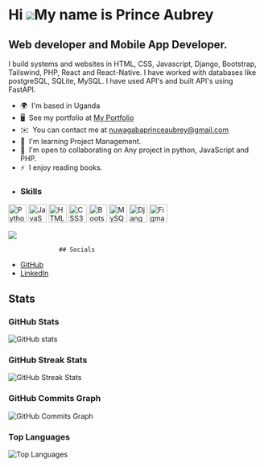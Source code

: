 Hi ![](https://user-images.githubusercontent.com/18350557/176309783-0785949b-9127-417c-8b55-ab5a4333674e.gif)My name is Prince Aubrey
=====================================================================================================================================

Web developer and Mobile App Developer.
------------------------------------------------------------

I build systems and websites in HTML, CSS, Javascript, Django, Bootstrap, Tailswind, PHP, React and React-Native. I have worked with databases like postgreSQL, SQLite, MySQL.
I have used API's and built API's using FastAPI. 

*   🌍  I'm based in Uganda
*   🖥️  See my portfolio at [My Portfolio](princeaubrey.me)
*   ✉️  You can contact me at [nuwagabaprinceaubrey@gmail.com](mailto:nuwagabaprinceaubrey@gmail.com)
*   🧠  I'm learning Project Management.
*   🤝  I'm open to collaborating on Any project in python, JavaScript and PHP.
*   ⚡  I enjoy reading books.
*   <h3>Skills</h3>

<p align="left">
  <a href="https://www.python.org/" target="_blank" rel="noreferrer"><img src="https://raw.githubusercontent.com/danielcranney/readme-generator/main/public/icons/skills/python-colored.svg" width="36" height="36" alt="Python" /></a>
<!--   <a href="https://www.php.net/" target="_blank" rel="noreferrer"><img src="https://raw.githubusercontent.com/danielcranney/readme-generator/main/public/icons/skills/php-colored.svg" width="36" height="36" alt="PHP" /></a> -->
  <a href="https://developer.mozilla.org/en-US/docs/Web/JavaScript" target="_blank" rel="noreferrer"><img src="https://raw.githubusercontent.com/danielcranney/readme-generator/main/public/icons/skills/javascript-colored.svg" width="36" height="36" alt="JavaScript" /></a>
  <a href="https://developer.mozilla.org/en-US/docs/Glossary/HTML5" target="_blank" rel="noreferrer"><img src="https://raw.githubusercontent.com/danielcranney/readme-generator/main/public/icons/skills/html5-colored.svg" width="36" height="36" alt="HTML5" /></a>
  <a href="https://www.w3.org/TR/CSS/#css" target="_blank" rel="noreferrer"><img src="https://raw.githubusercontent.com/danielcranney/readme-generator/main/public/icons/skills/css3-colored.svg" width="36" height="36" alt="CSS3" /></a>
  <a href="https://getbootstrap.com/" target="_blank" rel="noreferrer"><img src="https://raw.githubusercontent.com/danielcranney/readme-generator/main/public/icons/skills/bootstrap-colored.svg" width="36" height="36" alt="Bootstrap" /></a>
  <a href="https://www.mysql.com/" target="_blank" rel="noreferrer"><img src="https://raw.githubusercontent.com/danielcranney/readme-generator/main/public/icons/skills/mysql-colored.svg" width="36" height="36" alt="MySQL" /></a>
  <a href="https://www.djangoproject.com/" target="_blank" rel="noreferrer"><img src="https://raw.githubusercontent.com/danielcranney/readme-generator/main/public/icons/skills/django-colored.svg" width="36" height="36" alt="Django" /></a>
  <a href="https://www.figma.com/" target="_blank" rel="noreferrer"><img src="https://raw.githubusercontent.com/danielcranney/readme-generator/main/public/icons/skills/figma-colored.svg" width="36" height="36" alt="Figma" /></a>
</p>

<p>
  <a href="https://www.github.com/PrinceAubrey65" target="_blank" rel="noreferrer"><img src="https://img.shields.io/github/followers/PrinceAubrey65?logo=github&style=for-the-badge&color=0891b2&labelColor=1c1917" /></a>
</p>

                    
                  ## Socials

* [GitHub](https://www.github.com/PrinceAubrey65)
* [LinkedIn](https://www.linkedin.com/in/prince-aubrey-80a266237)

## Stats

### GitHub Stats

![GitHub stats](https://github-readme-stats.vercel.app/api?username=PrinceAubrey65&show_icons=true&hide=&count_private=true&title_color=0891b2&text_color=ffffff&icon_color=0891b2&bg_color=1c1917&hide_border=true&show_icons=true)

### GitHub Streak Stats

![GitHub Streak Stats](https://github-readme-streak-stats.herokuapp.com/?user=PrinceAubrey65&stroke=ffffff&background=1c1917&ring=0891b2&fire=0891b2&currStreakNum=ffffff&currStreakLabel=0891b2&sideNums=ffffff&sideLabels=ffffff&dates=ffffff&hide_border=true)

### GitHub Commits Graph

![GitHub Commits Graph](https://github-readme-activity-graph.cyclic.app/graph?username=PrinceAubrey65&bg_color=1c1917&color=ffffff&line=0891b2&point=ffffff&area_color=1c1917&area=true&hide_border=true&custom_title=GitHub%20Commits%20Graph)

### Top Languages

![Top Languages](https://github-readme-stats.vercel.app/api/top-langs/?username=PrinceAubrey65&langs_count=10&title_color=0891b2&text_color=ffffff&icon_color=0891b2&bg_color=1c1917&hide_border=true&locale=en&custom_title=Top%20Languages)
